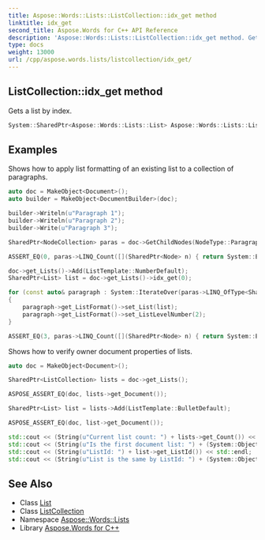 ```yaml
---
title: Aspose::Words::Lists::ListCollection::idx_get method
linktitle: idx_get
second_title: Aspose.Words for C++ API Reference
description: 'Aspose::Words::Lists::ListCollection::idx_get method. Gets a list by index in C++.'
type: docs
weight: 13000
url: /cpp/aspose.words.lists/listcollection/idx_get/
---
```

## ListCollection::idx_get method


Gets a list by index.

```cpp
System::SharedPtr<Aspose::Words::Lists::List> Aspose::Words::Lists::ListCollection::idx_get(int32_t index)
```


## Examples



Shows how to apply list formatting of an existing list to a collection of paragraphs. 
```cpp
auto doc = MakeObject<Document>();
auto builder = MakeObject<DocumentBuilder>(doc);

builder->Writeln(u"Paragraph 1");
builder->Writeln(u"Paragraph 2");
builder->Write(u"Paragraph 3");

SharedPtr<NodeCollection> paras = doc->GetChildNodes(NodeType::Paragraph, true);

ASSERT_EQ(0, paras->LINQ_Count([](SharedPtr<Node> n) { return System::ExplicitCast<Paragraph>(n)->get_ListFormat()->get_IsListItem(); }));

doc->get_Lists()->Add(ListTemplate::NumberDefault);
SharedPtr<List> list = doc->get_Lists()->idx_get(0);

for (const auto& paragraph : System::IterateOver(paras->LINQ_OfType<SharedPtr<Paragraph>>()))
{
    paragraph->get_ListFormat()->set_List(list);
    paragraph->get_ListFormat()->set_ListLevelNumber(2);
}

ASSERT_EQ(3, paras->LINQ_Count([](SharedPtr<Node> n) { return System::ExplicitCast<Paragraph>(n)->get_ListFormat()->get_IsListItem(); }));
```


Shows how to verify owner document properties of lists. 
```cpp
auto doc = MakeObject<Document>();

SharedPtr<ListCollection> lists = doc->get_Lists();

ASPOSE_ASSERT_EQ(doc, lists->get_Document());

SharedPtr<List> list = lists->Add(ListTemplate::BulletDefault);

ASPOSE_ASSERT_EQ(doc, list->get_Document());

std::cout << (String(u"Current list count: ") + lists->get_Count()) << std::endl;
std::cout << (String(u"Is the first document list: ") + (System::ObjectExt::Equals(lists->idx_get(0), list))) << std::endl;
std::cout << (String(u"ListId: ") + list->get_ListId()) << std::endl;
std::cout << (String(u"List is the same by ListId: ") + (System::ObjectExt::Equals(lists->GetListByListId(1), list))) << std::endl;
```

## See Also

* Class [List](../../list/)
* Class [ListCollection](../)
* Namespace [Aspose::Words::Lists](../../)
* Library [Aspose.Words for C++](../../../)

